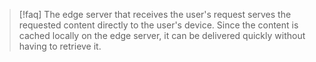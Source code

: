 >[!faq] The edge server that receives the user's request serves the requested content directly to the user's device. Since the content is cached locally on the edge server, it can be delivered quickly without having to retrieve it.


